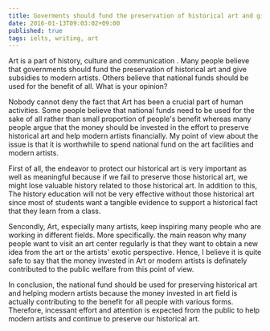 ```yaml
---
title: Goverments should fund the preservation of historical art and give subsidies to modern artists
date: 2016-01-13T09:03:02+09:00
published: true
tags: ielts, writing, art
---
```



Art is a part of history, culture and communication . Many people believe that governments should fund the preservation of historical  art and give subsidies to modern artists. Others believe that national funds should be used for the benefit of all. What is your opinion?



Nobody cannot deny the fact that Art has been a crucial part of human activities. Some people believe that national funds need to be used for the sake of all rather than small proportion of people's benefit whereas many people argue that the money should be invested in the effort to preserve historical art and help modern artists financially. My point of view about the issue is that it is worthwhile to spend national fund on the art facilities and modern artists.

First of all, the endeavor to protect our historical art is very important as well as meaningful because if we fail to preserve those historical art, we might lose valuable history related to those historical art. In addition to this, The history education will not be very effective without those historical art since most of students want a tangible evidence to support a historical fact that they learn from a class.

Sencondly, Art, especially many artists, keep inspiring many people who are working in different fields. More specifically. the main reason why many people want to visit an art center regularly is that they want to obtain a new idea from the art or the artists' exotic perspective. Hence, I believe it is quite safe to say that the money invested in Art or modern artists is definately contributed to the public welfare from this point of view.

In conclusion, the national fund should be used for preserving historical art and helping modern artists because the money invested in art field is actually contributing to the benefit for all people with various forms. Therefore, incessant effort and attention is expected from the public to help modern artists and continue to preserve our historical art.
